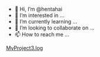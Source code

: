 - 👋 Hi, I’m @hentahai
- 👀 I’m interested in ...
- 🌱 I’m currently learning ...
- 💞️ I’m looking to collaborate on ...
- 📫 How to reach me ...

<!---
hentahai/hentahai is a ✨ special ✨ repository because its `README.md` (this file) appears on your GitHub profile.
You can click the Preview link to take a look at your changes.
--->
[MyProject3.log](https://github.com/hentahai/hentahai/files/13613284/MyProject3.log)

